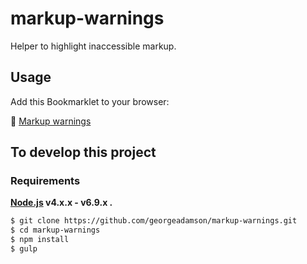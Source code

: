 # markup-warnings

Helper to highlight inaccessible markup.

## Usage

Add this Bookmarklet to your browser:

🔗 <a href="javascript:(function(d,l){l=d.createElement('link');l.rel='stylesheet';l.href='https://unpkg.com/markup-warnings';d.body.appendChild(l)})(document)">Markup warnings</a>


## To develop this project

### Requirements

**[Node.js](http://nodejs.org) v4.x.x - v6.9.x .**


```bash
$ git clone https://github.com/georgeadamson/markup-warnings.git
$ cd markup-warnings
$ npm install
$ gulp
```
